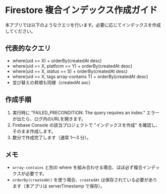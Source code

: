 # Firestore 複合インデックス作成ガイド

本アプリでは以下のようなクエリを行います。必要に応じてインデックスを作成してください。

## 代表的なクエリ
- where(uid == X) + orderBy(createdAt desc)
- where(uid == X, platform == Y) + orderBy(createdAt desc)
- where(uid == X, status == S) + orderBy(createdAt desc)
- where(uid == X, tags array-contains T) + orderBy(createdAt desc)
- 並び替えの昇順も同様（createdAt asc）

## 作成手順
1. 実行時に "FAILED_PRECONDITION: The query requires an index." エラーが出たら、ログ内のURLを開きます。
2. Firebase Console の該当プロジェクトで "インデックスを作成" を確認し、そのまま作成します。
3. 数分で作成完了します（通常 1〜3 分）。

## メモ
- `array-contains` と別の where を組み合わせる場合、ほぼ必ず複合インデックスが必要です。
- `orderBy(createdAt)` を使う場合、`createdAt` は保存されている必要があります（本アプリは serverTimestamp で保存）。
